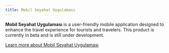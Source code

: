 ```yaml
---
title: Mobil Seyahat Uygulaması
---
```


**Mobil Seyahat Uygulaması** is a user-friendly mobile application designed to enhance the travel experience for tourists and travelers. This product is currently in beta and is still under development.

[Learn more about Mobil Seyahat Uygulaması](docs/mobilseyahatuygulamasi)